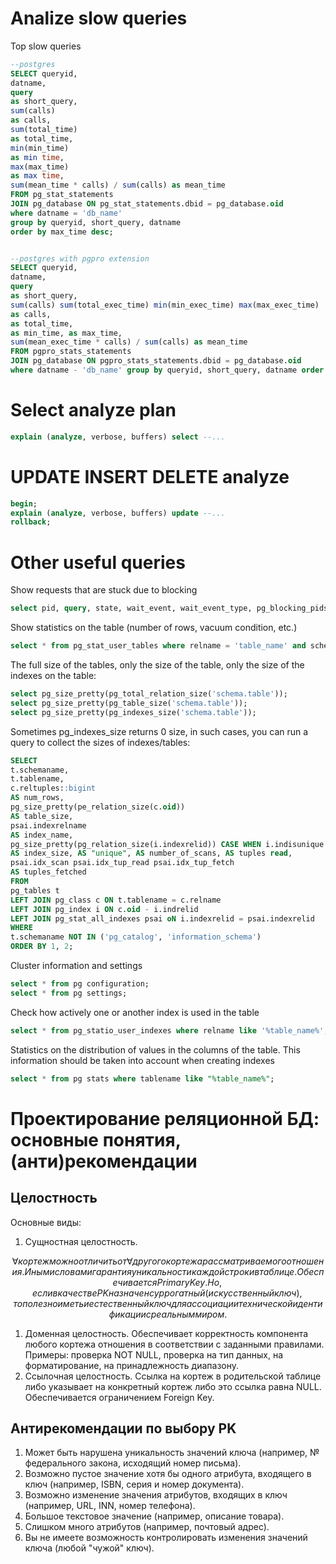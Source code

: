 # Analize slow queries

Top slow queries

```SQL
--postgres
SELECT queryid,
datname,
query
as short_query,
sum(calls)
as calls,
sum(total_time)
as total_time,
min(min_time)
as min time,
max(max_time)
as max time,
sum(mean_time * calls) / sum(calls) as mean_time
FROM pg_stat_statements
JOIN pg_database ON pg_stat_statements.dbid = pg_database.oid
where datname = 'db_name'
group by queryid, short_query, datname
order by max_time desc;


--postgres with pgpro extension
SELECT queryid,
datname,
query
as short_query,
sum(calls) sum(total_exec_time) min(min_exec_time) max(max_exec_time)
as calls,
as total_time,
as min_time, as max_time,
sum(mean_exec_time * calls) / sum(calls) as mean_time
FROM pgpro_stats_statements
JOIN pg_database ON pgpro_stats_statements.dbid = pg_database.oid
where datname - 'db_name' group by queryid, short_query, datname order by max_time desc;
```

# Select analyze plan
```SQL
explain (analyze, verbose, buffers) select --...

```

# UPDATE INSERT DELETE analyze
```SQL
begin;
explain (analyze, verbose, buffers) update --...
rollback;
```

# Other useful queries
Show requests that are stuck due to blocking
```SQL
select pid, query, state, wait_event, wait_event_type, pg_blocking_pids(pid) from pg_stat_activity where cardinality(pg_blocking_pids(pid)) > 0;
```

Show statistics on the table (number of rows, vacuum condition, etc.)

```SQL
select * from pg_stat_user_tables where relname = 'table_name' and schemaname = 'schema_name';
```

The full size of the tables, only the size of the table, only the size of the indexes on the table:
```SQL
select pg_size_pretty(pg_total_relation_size('schema.table'));
select pg_size_pretty(pg_table_size('schema.table'));
select pg_size_pretty(pg_indexes_size('schema.table'));
```

Sometimes pg_indexes_size returns 0 size, in such cases, you can run a query to collect the sizes of indexes/tables:

```SQL
SELECT
t.schemaname,
t.tablename,
c.reltuples::bigint
AS num_rows,
pg_size_pretty(pe_relation_size(c.oid))
AS table_size,
psai.indexrelname
AS index_name,
pg_size_pretty(pg_relation_size(i.indexrelid)) CASE WHEN i.indisunique THEN 'Y' ELSE 'N' END
AS index_size, AS "unique", AS number_of_scans, AS tuples read,
psai.idx_scan psai.idx_tup_read psai.idx_tup_fetch
AS tuples_fetched
FROM
pg_tables t
LEFT JOIN pg_class c ON t.tablename = c.relname 
LEFT JOIN pg_index i ON c.oid - i.indrelid 
LEFT JOIN pg_stat_all_indexes psai oN i.indexrelid = psai.indexrelid
WHERE
t.schemaname NOT IN ('pg_catalog', 'information_schema')
ORDER BY 1, 2;


```

Cluster information and settings
```SQL
select * from pg configuration;
select * from pg settings;
```

Check how actively one or another index is used in the table

```SQL
select * from pg_statio_user_indexes where relname like '%table_name%';
```

Statistics on the distribution of values in the columns of the table. This information should be taken into account when creating indexes

```SQL
select * from pg stats where tablename like "%table_name%";
```


# Проектирование реляционной БД: основные понятия, (анти)рекомендации
## Целостность
Основные виды:
1. Сущностная целостность. 
```math
\forall кортеж можно отличить от \forall другого кортежа рассматриваемого отношения. Иными словами гарантия уникальности каждой строки в таблице.
Обеспечивается Primary Key. Но, если в качестве PK назначен суррогатный(искусственный ключ), то полезно иметь и естественный ключ для ассоциации технической идентификации с реальным миром.
```
1. Доменная целостность. Обеспечивает корректность компонента любого кортежа отношения в соответствии с заданными правилами. Примеры: проверка NOT NULL, проверка на тип данных, на форматирование, на принадлежность диапазону.
1. Ссылочная целостность. Ссылка на кортеж в родительской таблице либо указывает на конкретный кортеж либо это ссылка равна NULL. Обеспечивается ограничением Foreign Key.

## Антирекомендации по выбору PK

1. Может быть нарушена уникальность значений ключа (например, № федерального закона, исходящий номер письма).
1. Возможно пустое значение хотя бы одного атрибута, входящего в ключ (например, ISBN, серия и номер документа).
1. Возможно изменение значения атрибутов, входящих в ключ (например, URL, INN, номер телефона).
1. Большое текстовое значение (например, описание товара).
1. Слишком много атрибутов (например, почтовый адрес).
1. Вы не имеете возможность контролировать изменения значений ключа (любой "чужой" ключ).